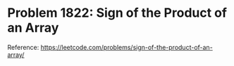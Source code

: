 # Problem 1822: Sign of the Product of an Array

Reference: https://leetcode.com/problems/sign-of-the-product-of-an-array/